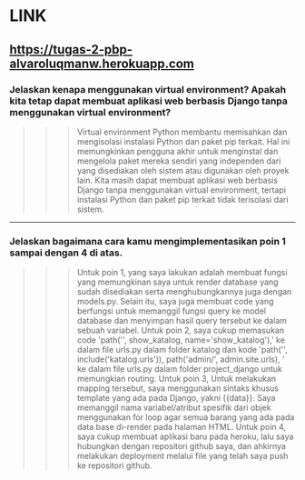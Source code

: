 # LINK
https://tugas-2-pbp-alvaroluqmanw.herokuapp.com
---
### Jelaskan kenapa menggunakan virtual environment? Apakah kita tetap dapat membuat aplikasi web berbasis Django tanpa menggunakan virtual environment?
>>> Virtual environment Python membantu memisahkan dan mengisolasi instalasi Python dan paket pip terkait. Hal ini memungkinkan pengguna akhir untuk menginstal dan mengelola paket mereka sendiri yang independen dari yang disediakan oleh sistem atau digunakan oleh proyek lain. Kita masih dapat membuat aplikasi web berbasis Django tanpa menggunakan virtual environment, tertapi instalasi Python dan paket pip terkait tidak terisolasi dari sistem.
---
### Jelaskan bagaimana cara kamu mengimplementasikan poin 1 sampai dengan 4 di atas.
>>> Untuk poin 1, yang saya lakukan adalah membuat fungsi yang memungkinan saya untuk render database yang sudah disediakan serta menghubungkannya juga dengan models.py. Selain itu, saya juga membuat code yang berfungsi untuk memanggil fungsi query ke model database dan menyimpan hasil query tersebut ke dalam sebuah variabel.
>>> Untuk poin 2, saya cukup memasukan code 'path('', show_katalog, name='show_katalog'),' ke dalam file urls.py dalam folder katalog dan kode 'path('', include('katalog.urls')), path('admin/', admin.site.urls), ' ke dalam file urls.py dalam folder project_django untuk memungkian routing.
>>> Untuk poin 3, Untuk melakukan mapping tersebut, saya menggunakan sintaks khusus template yang ada pada Django, yakni {{data}}. Saya memanggil nama variabel/atribut spesifik dari objek menggunakan for loop agar semua barang yang ada pada data base di-render pada halaman HTML.
>>> Untuk poin 4, saya cukup membuat aplikasi baru pada heroku, lalu saya hubungkan dengan repositori github saya, dan ahkirnya melakukan deployment melalui file yang telah saya push ke repositori github.

